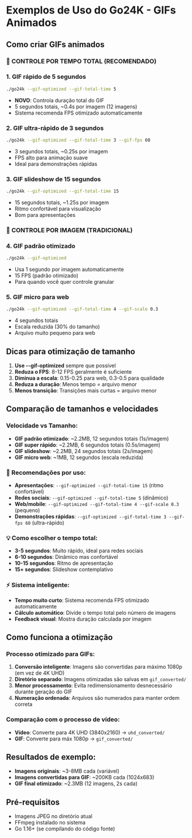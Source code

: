 # Exemplos de Uso do Go24K - GIFs Animados

## Como criar GIFs animados

### 🎯 **CONTROLE POR TEMPO TOTAL (RECOMENDADO)**

### 1. GIF rápido de 5 segundos
```bash
./go24k --gif-optimized --gif-total-time 5
```
- **NOVO**: Controla duração total do GIF
- 5 segundos totais, ~0.4s por imagem (12 imagens)
- Sistema recomenda FPS otimizado automaticamente

### 2. GIF ultra-rápido de 3 segundos
```bash
./go24k --gif-optimized --gif-total-time 3 --gif-fps 60
```
- 3 segundos totais, ~0.25s por imagem
- FPS alto para animação suave
- Ideal para demonstrações rápidas

### 3. GIF slideshow de 15 segundos
```bash
./go24k --gif-optimized --gif-total-time 15
```
- 15 segundos totais, ~1.25s por imagem
- Ritmo confortável para visualização
- Bom para apresentações

### 🔧 **CONTROLE POR IMAGEM (TRADICIONAL)**

### 4. GIF padrão otimizado
```bash
./go24k --gif-optimized
```
- Usa 1 segundo por imagem automaticamente
- 15 FPS (padrão otimizado)
- Para quando você quer controle granular

### 5. GIF micro para web
```bash
./go24k --gif-optimized --gif-total-time 4 --gif-scale 0.3
```
- 4 segundos totais
- Escala reduzida (30% do tamanho)
- Arquivo muito pequeno para web

## Dicas para otimização de tamanho

1. **Use --gif-optimized** sempre que possível
2. **Reduza o FPS**: 8-12 FPS geralmente é suficiente
3. **Diminua a escala**: 0.15-0.25 para web, 0.3-0.5 para qualidade
4. **Reduza a duração**: Menos tempo = arquivo menor
5. **Menos transição**: Transições mais curtas = arquivo menor

## Comparação de tamanhos e velocidades

### Velocidade vs Tamanho:
- **GIF padrão otimizado**: ~2.2MB, 12 segundos totais (1s/imagem)
- **GIF super rápido**: ~2.2MB, 6 segundos totais (0.5s/imagem)  
- **GIF slideshow**: ~2.2MB, 24 segundos totais (2s/imagem)
- **GIF micro web**: ~1MB, 12 segundos (escala reduzida)

### 🎯 Recomendações por uso:
- **Apresentações**: `--gif-optimized --gif-total-time 15` (ritmo confortável)
- **Redes sociais**: `--gif-optimized --gif-total-time 5` (dinâmico)
- **Web/mobile**: `--gif-optimized --gif-total-time 4 --gif-scale 0.3` (pequeno)
- **Demonstrações rápidas**: `--gif-optimized --gif-total-time 3 --gif-fps 60` (ultra-rápido)

### 💡 Como escolher o tempo total:
- **3-5 segundos**: Muito rápido, ideal para redes sociais
- **6-10 segundos**: Dinâmico mas confortável
- **10-15 segundos**: Ritmo de apresentação
- **15+ segundos**: Slideshow contemplativo

### ⚡ Sistema inteligente:
- **Tempo muito curto**: Sistema recomenda FPS otimizado automaticamente
- **Cálculo automático**: Divide o tempo total pelo número de imagens
- **Feedback visual**: Mostra duração calculada por imagem

## Como funciona a otimização

### Processo otimizado para GIFs:
1. **Conversão inteligente**: Imagens são convertidas para máximo 1080p (em vez de 4K UHD)
2. **Diretório separado**: Imagens otimizadas são salvas em `gif_converted/`
3. **Menor processamento**: Evita redimensionamento desnecessário durante geração do GIF
4. **Numeração ordenada**: Arquivos são numerados para manter ordem correta

### Comparação com o processo de vídeo:
- **Vídeo**: Converte para 4K UHD (3840x2160) → `uhd_converted/`
- **GIF**: Converte para máx 1080p → `gif_converted/`

## Resultados de exemplo:
- **Imagens originais**: ~3-8MB cada (variável)
- **Imagens convertidas para GIF**: ~200KB cada (1024x683)
- **GIF final otimizado**: ~2.3MB (12 imagens, 2s cada)

## Pré-requisitos

- Imagens JPEG no diretório atual
- FFmpeg instalado no sistema
- Go 1.16+ (se compilando do código fonte)